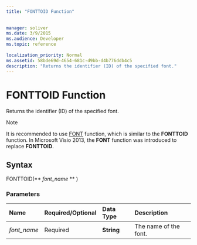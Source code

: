 ```yaml
---
title: "FONTTOID Function"
 
 
manager: soliver
ms.date: 3/9/2015
ms.audience: Developer
ms.topic: reference
 
localization_priority: Normal
ms.assetid: 58bde69d-4654-681c-d9bb-d4b776ddb4c5
description: "Returns the identifier (ID) of the specified font."
---
```


# FONTTOID Function

Returns the identifier (ID) of the specified font.
  
> [!NOTE]
> It is recommended to use [FONT](font-function.md) function, which is similar to the **FONTTOID** function. In Microsoft Visio 2013, the **FONT** function was introduced to replace **FONTTOID**. 
  
## Syntax

FONTTOID(** *font_name* ** ) 
  
### Parameters

|**Name**|**Required/Optional**|**Data Type**|**Description**|
|:-----|:-----|:-----|:-----|
| _font_name_ <br/> |Required  <br/> |**String** <br/> |The name of the font.  <br/> |
   


